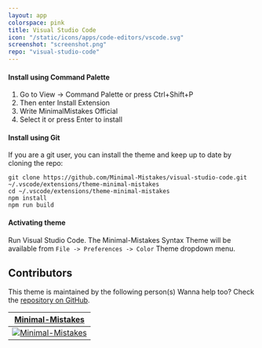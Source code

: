 ```yaml
---
layout: app
colorspace: pink
title: Visual Studio Code
icon: "/static/icons/apps/code-editors/vscode.svg"
screenshot: "screenshot.png"
repo: "visual-studio-code"
---
```


#### Install using Command Palette

1. Go to View -> Command Palette or press Ctrl+Shift+P
2. Then enter Install Extension
3. Write MinimalMistakes Official
4. Select it or press Enter to install

#### Install using Git

If you are a git user, you can install the theme and keep up to date by cloning the repo:

```
git clone https://github.com/Minimal-Mistakes/visual-studio-code.git ~/.vscode/extensions/theme-minimal-mistakes
cd ~/.vscode/extensions/theme-minimal-mistakes
npm install
npm run build
```

#### Activating theme

Run Visual Studio Code. The Minimal-Mistakes Syntax Theme will be available from `File -> Preferences -> Color` Theme dropdown menu.

## Contributors

This theme is maintained by the following person(s) Wanna help too? Check the [repository on GitHub](https://github.com/minimal-mistakes/visual-studio-code/graphs/contributors).

| [Minimal-Mistakes](https://github.com/Minimal-Mistakes)                                                            |
| ------------------------------------------------------------------------------------------------------------------ |
| [![Minimal-Mistakes](https://avatars.githubusercontent.com/u/99121492?s=125)](https://github.com/Minimal-Mistakes) |
